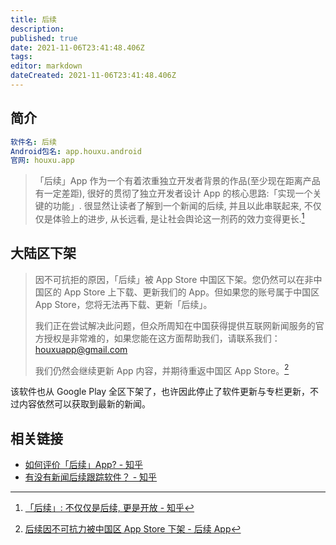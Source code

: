 ```yaml
---
title: 后续
description: 
published: true
date: 2021-11-06T23:41:48.406Z
tags: 
editor: markdown
dateCreated: 2021-11-06T23:41:48.406Z
---
```


## 简介

```YAML
软件名: 后续
Android包名: app.houxu.android
官网: houxu.app
```

> 「后续」App 作为一个有着浓重独立开发者背景的作品(至少现在距离产品有一定差距), 很好的贯彻了独立开发者设计 App 的核心思路:「实现一个关键的功能」. 很显然让读者了解到一个新闻的后续, 并且以此串联起来, 不仅仅是体验上的进步, 从长远看, 是让社会舆论这一剂药的效力变得更长.[^61908217]

[^61908217]: [「后续」: 不仅仅是后续, 更是开放 - 知乎](https://web.archive.org/web/20211106155023/https://zhuanlan.zhihu.com/p/61908217)

## 大陆区下架

> 因不可抗拒的原因，「后续」被 App Store 中国区下架。您仍然可以在非中国区的 App Store 上下载、更新我们的 App。但如果您的账号属于中国区 App Store，您将无法再下载、更新「后续」。
>
> 我们正在尝试解决此问题，但众所周知在中国获得提供互联网新闻服务的官方授权是非常难的，如果您能在这方面帮助我们，请联系我们： houxuapp@gmail.com
>
> 我们仍然会继续更新 App 内容，并期待重返中国区 App Store。[^10113]

[^10113]: [后续因不可抗力被中国区 App Store 下架 - 后续 App](https://web.archive.org/web/20211106155520/https://houxu.app/p/10113)

该软件也从 Google Play 全区下架了，也许因此停止了软件更新与专栏更新，不过内容依然可以获取到最新的新闻。

## 相关链接

+ [如何评价「后续」App? - 知乎](https://web.archive.org/web/20211106155453/https://www.zhihu.com/question/319289319)
+ [有没有新闻后续跟踪软件？ - 知乎](https://web.archive.org/web/20211106050629/https://www.zhihu.com/question/265622048)
